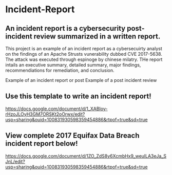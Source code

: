 # Incident-Report

## An incident report is a cybersecurity post-incident review summarized in a written report. 

This project is an example of an incident report as a cybersecuirty analyst on the findings of an Apache Strusts vunerability dubbed CVE 2017-5638. The attack was executed through espinoge by chinese milatry. THe report intails an executive summary, detailed summary, major findings, recommendiations for remediation, and conclusion.

Example of an incident report or post
Example of a post incident review

## Use this template to write an incident report! 
https://docs.google.com/document/d/1_XABIoy-rHzoJLOyH3GM7ORSKt2oOrwx/edit?usp=sharing&ouid=100831930598359454886&rtpof=true&sd=true 

## View complete 2017 Equifax Data Breach incident report below!
https://docs.google.com/document/d/1ZO_ZdS8y6XcmbHx9_weulLA3eJa_SJnL/edit?usp=sharing&ouid=100831930598359454886&rtpof=true&sd=true
